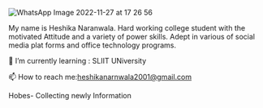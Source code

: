 ![WhatsApp Image 2022-11-27 at 17 26 56](https://user-images.githubusercontent.com/github-small.120907627/208291267-dc3168c9-f32d-40e5-8e58-d4bb84735a95.jpeg)

My name is  Heshika Naranwala. Hard working college student with the motivated Attitude and a variety of power skills. Adept in various of social media plat forms and office technology programs.

🌱 I’m currently learning : SLIIT UNiversity

📫 How to reach me:heshikanarnwala2001@gmail.com

 Hobes- Collecting newly Information
